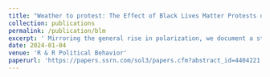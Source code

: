 ```yaml
---
title: "Weather to protest: The Effect of Black Lives Matter Protests on the 2020 Presidential Election "
collection: publications
permalink: /publication/blm
excerpt: ' Mirroring the general rise in polarization, we document a steady increase in the effect both on the right and on the left. Contrasting the narrative that polarization is stronger on the right, however, we find evidence that the president-in-power effect has grown stronger among Democrats than Republicans. To explain this finding, we show that highly educated people, who display a stronger president-in-power effect than lower educated people, have shifted towards the left in recent years. Taken together, our results paint a nuanced picture of asymmetric polarization picture that highlights the importance of studying the evolution of partisan biases over time.'
date: 2024-01-04
venue: 'R & R Political Behavior'
paperurl: 'https://papers.ssrn.com/sol3/papers.cfm?abstract_id=4404221'
---
```


